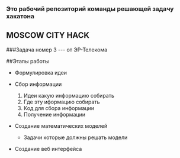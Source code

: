 ### Это рабочий репозиторий команды решающей задачу хакатона 
## MOSCOW CITY HACK
###Задача номер 3  --- от ЭР-Телекома

##Этапы работы
* Формулировка идеи
* Сбор информации
    1. Идеи какую информацию собирать
    0. Где эту иформацию собирать
    0. Код для сбора информации
    0. Получение информации
    
* Создание математических моделей
    * Задачи которые должны решать модели
    
* Создание веб интерфейса 
